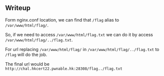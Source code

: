 ## Writeup

Form nginx.conf location, we can find that `/flag` alias to `/var/www/html/flag/`.

So, if we need to access `/var/www/html/flag.txt` we can do it by access `/var/www/html/flag/../flag.txt`. 

For url replacing `/var/www/html/flag/` in `/var/www/html/flag/../flag.txt` to `/flag` will do the job.

The final url would be `http://chal.hkcert22.pwnable.hk:28308/flag../flag.txt`
